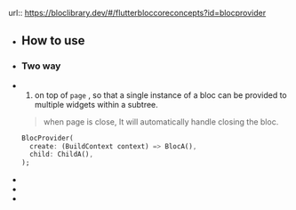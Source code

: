 url:: https://bloclibrary.dev/#/flutterbloccoreconcepts?id=blocprovider

- ## How to use
- ### Two way
- 1. on top of `page` , so that a single instance of a bloc can be provided to multiple widgets within a subtree. 
  > when page is close, It will automatically handle closing the bloc.
  
  ```dart
  BlocProvider(
    create: (BuildContext context) => BlocA(),
    child: ChildA(),
  );
  ```
-
-
-